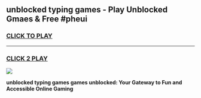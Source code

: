 
## unblocked typing games - Play Unblocked Gmaes & Free #pheui
<h3>
<a href="https://news.freeplayer.one?title=unblocked_typing_games&ref=26F">CLICK TO PLAY</a></h3>
<hr>

<h3>
<a href="https://news.freeplayer.one?title=unblocked_typing_games&ref=26F">CLICK 2 PLAY</a>
  
</h3>

<a href="https://news.freeplayer.one?title=unblocked_typing_games&ref=26F/"><img src="https://clearcache.store/games.png"></a>


**unblocked typing games games unblocked: Your Gateway to Fun and Accessible Online Gaming**

